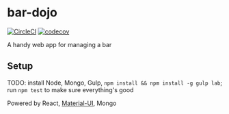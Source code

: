 # bar-dojo

[![CircleCI](https://circleci.com/gh/Fabricate-IO/bar-dojo.svg?style=svg)](https://circleci.com/gh/Fabricate-IO/bar-dojo) [![codecov](https://codecov.io/gh/Fabricate-IO/bar-dojo/branch/master/graph/badge.svg)](https://codecov.io/gh/Fabricate-IO/bar-dojo)


A handy web app for managing a bar

## Setup

TODO: install Node, Mongo, Gulp, `npm install && npm install -g gulp lab`; run `npm test` to make sure everything's good

Powered by React, [Material-UI](http://www.material-ui.com/), Mongo